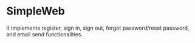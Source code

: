 # SimpleWeb
It implements register, sign in, sign out, forgot password/reset password, and email send functionalities.
